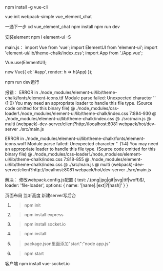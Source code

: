 npm install -g vue-cli

vue init webpack-simple vue_element_chat

一通下一步
cd vue_element_chat
     npm install
     npm run dev


安装element
npm i element-ui -S

main.js：
import Vue from 'vue';
import ElementUI from 'element-ui';
import 'element-ui/lib/theme-chalk/index.css';
import App from './App.vue';

Vue.use(ElementUI);

new Vue({
  el: '#app',
  render: h => h(App)
});


npm run dev运行

报错：
ERROR in ./node_modules/element-ui/lib/theme-chalk/fonts/element-icons.ttf
Module parse failed: Unexpected character '' (1:0)
You may need an appropriate loader to handle this file type.
(Source code omitted for this binary file)
 @ ./node_modules/css-loader!./node_modules/element-ui/lib/theme-chalk/index.css 7:894-930
 @ ./node_modules/element-ui/lib/theme-chalk/index.css
 @ ./src/main.js
 @ multi (webpack)-dev-server/client?http://localhost:8081 webpack/hot/dev-server ./src/main.js

ERROR in ./node_modules/element-ui/lib/theme-chalk/fonts/element-icons.woff
Module parse failed: Unexpected character '' (1:4)
You may need an appropriate loader to handle this file type.
(Source code omitted for this binary file)
 @ ./node_modules/css-loader!./node_modules/element-ui/lib/theme-chalk/index.css 7:818-855
 @ ./node_modules/element-ui/lib/theme-chalk/index.css
 @ ./src/main.js
 @ multi (webpack)-dev-server/client?http://localhost:8081 webpack/hot/dev-server ./src/main.js

 解决：
 修改webpack.config.js配置
  {
    test: /\.(png|jpg|gif|svg|ttf|woff)$/,
    loader: 'file-loader',
    options: {
        name: '[name].[ext]?[hash]'
    }
}

页面布局
监听高度
新建server写后台
1. >npm init
2. >npm install express
3. >npm install socket.io
4. >npm install
5. >package.json里面添加"start":"node app.js"
6. >npm start


客户端
npm install vue-socket.io